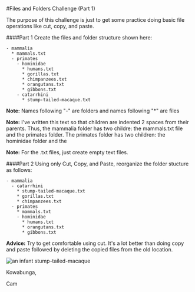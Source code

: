 #Files and Folders Challenge (Part 1)

The purpose of this challenge is just to get some practice doing basic file operations like cut, copy, and paste.

####Part 1
Create the files and folder structure shown here:

```
- mammalia
  * mammals.txt
  - primates
    - hominidae
      * humans.txt
      * gorillas.txt
      * chimpanzees.txt
      * orangutans.txt
      * gibbons.txt
    - catarrhini
      * stump-tailed-macaque.txt
```

**Note:** Names following "-" are folders and names following "*" are files

**Note:** I've written this text so that children are indented 2 spaces from their parents. Thus, the mammalia folder has two childre: the mammals.txt file and the primates folder. The primates folder has two children: the hominidae folder and the 

**Note:** For the .txt files, just create empty text files.

####Part 2
Using only Cut, Copy, and Paste, reorganize the folder stucture as follows:

```
- mammalia
  - catarrhini
    * stump-tailed-macaque.txt
    * gorillas.txt
    * chimpanzees.txt
  - primates
    * mammals.txt
    - hominidae
      * humans.txt
      * orangutans.txt
      * gibbons.txt
```

**Advice:** Try to get comfortable using cut. It's a lot better than doing copy and paste followed by deleting the copied files from the old location.

![an infant stump-tailed-macaque](http://upload.wikimedia.org/wikipedia/commons/3/3c/Stump-Tailed_Macaque.jpg)

Kowabunga,

Cam
